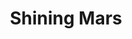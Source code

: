 --- 
title: "Shining Mars"
publishdate: "2019-4-13T16:48:46+02:00"
src: "https://365manga.net/manga/shining-mars"
image: "https://data.365manga.net/images/thumbnails/24145-shining-mars.jpg"
description: "Aya loves her childhood friend Yuna, but Yuna is good at everything and Aya worries that she's not good enough for her. The metaphor of Earth and Mars is used to describe their relationship/situation."
---